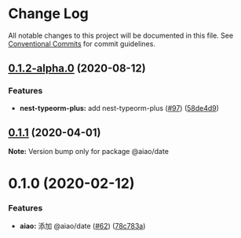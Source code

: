 # Change Log

All notable changes to this project will be documented in this file. See [Conventional Commits](https://conventionalcommits.org) for commit guidelines.

## [0.1.2-alpha.0](https://github.com/aiao-io/aiao/compare/@aiao/date@0.1.1...@aiao/date@0.1.2-alpha.0) (2020-08-12)


### Features

* **nest-typeorm-plus:** add nest-typeorm-plus ([#97](https://github.com/aiao-io/aiao/issues/97)) ([58de4d9](https://github.com/aiao-io/aiao/commit/58de4d9f6595824d86f59d4018ea4065c84f58fa))





## [0.1.1](https://github.com/aiao-io/aiao/compare/@aiao/date@0.1.0...@aiao/date@0.1.1) (2020-04-01)

**Note:** Version bump only for package @aiao/date

# 0.1.0 (2020-02-12)

### Features

- **aiao:** 添加 @aiao/date ([#62](https://github.com/aiao-io/aiao/issues/62)) ([78c783a](https://github.com/aiao-io/aiao/commit/78c783a7dba041da41a6e83624ed35d8d371b54b))
